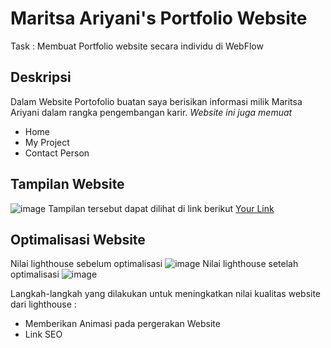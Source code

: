 # Maritsa Ariyani's Portfolio Website 
Task : Membuat Portfolio website secara individu di WebFlow

## Deskripsi
  Dalam Website Portofolio buatan saya berisikan informasi milik Maritsa Ariyani dalam rangka pengembangan karir. *Website ini juga memuat*
  * Home
  * My Project
  * Contact Person
 
## Tampilan Website
![image](https://github.com/Maritsa03/Portfolio-individu/assets/131169444/931c552d-5055-4035-a15c-3b1c679a9cd7)
Tampilan tersebut dapat dilihat di link berikut 
   [Your Link](https://preview.webflow.com/preview/maritsa-portofolio?utm_medium=preview_link&utm_source=designer&utm_content=maritsa-portofolio&preview=147efef8ac53bca1582041abc1af051c&workflow=preview)
   
## Optimalisasi Website
Nilai lighthouse sebelum optimalisasi
![image](https://github.com/Maritsa03/Portfolio-individu/assets/131169444/568526c3-3df6-4bc1-9dc8-cd4cc94825d2)
Nilai lighthouse setelah optimalisasi
![image](https://github.com/Maritsa03/Portfolio-individu/assets/131169444/7937dfb4-2163-4719-b664-4e0bf3f319cc)

Langkah-langkah yang dilakukan untuk meningkatkan nilai kualitas website dari lighthouse :
  * Memberikan Animasi pada pergerakan Website
  * Link SEO 
